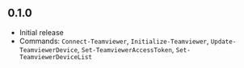 ## 0.1.0

* Initial release
* Commands: `Connect-Teamviewer`, `Initialize-Teamviewer`, `Update-TeamviewerDevice`, `Set-TeamviewerAccessToken`, `Set-TeamviewerDeviceList`
